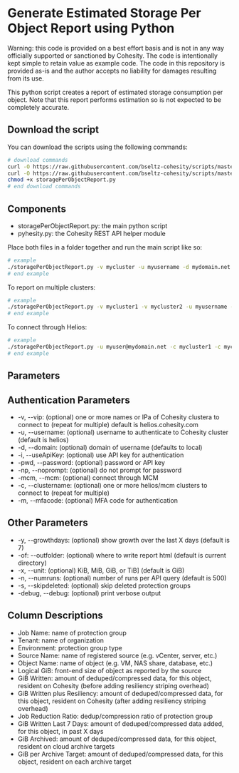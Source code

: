 # Generate Estimated Storage Per Object Report using Python

Warning: this code is provided on a best effort basis and is not in any way officially supported or sanctioned by Cohesity. The code is intentionally kept simple to retain value as example code. The code in this repository is provided as-is and the author accepts no liability for damages resulting from its use.

This python script creates a report of estimated storage consumption per object. Note that this report performs estimation so is not expected to be completely accurate.

## Download the script

You can download the scripts using the following commands:

```bash
# download commands
curl -O https://raw.githubusercontent.com/bseltz-cohesity/scripts/master/reports/python/storagePerObjectReport/storagePerObjectReport.py
curl -O https://raw.githubusercontent.com/bseltz-cohesity/scripts/master/python/pyhesity.py
chmod +x storagePerObjectReport.py
# end download commands
```

## Components

* storagePerObjectReport.py: the main python script
* pyhesity.py: the Cohesity REST API helper module

Place both files in a folder together and run the main script like so:

```bash
# example
./storagePerObjectReport.py -v mycluster -u myusername -d mydomain.net
# end example
```

To report on multiple clusters:

```bash
# example
./storagePerObjectReport.py -v mycluster1 -v mycluster2 -u myusername -d mydomain.net
# end example
```

To connect through Helios:

```bash
# example
./storagePerObjectReport.py -u myuser@mydomain.net -c mycluster1 -c mycluster2
# end example
```

## Parameters

## Authentication Parameters

* -v, --vip: (optional) one or more names or IPa of Cohesity clustera to connect to (repeat for multiple) default is helios.cohesity.com
* -u, --username: (optional) username to authenticate to Cohesity cluster (default is helios)
* -d, --domain: (optional) domain of username (defaults to local)
* -i, --useApiKey: (optional) use API key for authentication
* -pwd, --password: (optional) password or API key
* -np, --noprompt: (optional) do not prompt for password
* -mcm, --mcm: (optional) connect through MCM
* -c, --clustername: (optional) one or more helios/mcm clusters to connect to (repeat for multiple)
* -m, --mfacode: (optional) MFA code for authentication

## Other Parameters

* -y, --growthdays: (optional) show growth over the last X days (default is 7)
* -of: --outfolder: (optional) where to write report html (default is current directory)
* -x, --unit: (optional) KiB, MiB, GiB, or TiB] (default is GiB)
* -n, --numruns: (optional) number of runs per API query (default is 500)
* -s, --skipdeleted: (optional) skip deleted protection groups
* -debug, --debug: (optional) print verbose output

## Column Descriptions

* Job Name: name of protection group
* Tenant: name of organization
* Environment: protection group type
* Source Name: name of registered source (e.g. vCenter, server, etc.)
* Object Name: name of object (e.g. VM, NAS share, database, etc.)
* Logical GiB: front-end size of object as reported by the source
* GiB Written: amount of deduped/compressed data, for this object, resident on Cohesity (before adding resiliency striping overhead)
* GiB Written plus Resiliency: amount of deduped/compressed data, for this object, resident on Cohesity (after adding resiliency striping overhead)
* Job Reduction Ratio: dedup/compression ratio of protection group
* GiB Written Last 7 Days: amount of deduped/compressed data added, for this object, in past X days
* GiB Archived: amount of deduped/compressed data, for this object, resident on cloud archive targets
* GiB per Archive Target: amount of deduped/compressed data, for this object, resident on each archive target
